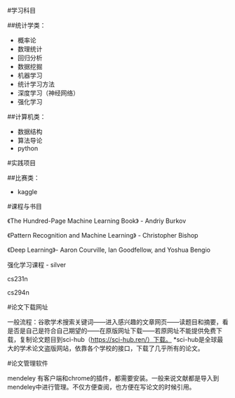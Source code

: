 
#学习科目

##统计学类：

* 概率论
* 数理统计
* 回归分析
* 数据挖掘
* 机器学习
* 统计学习方法
* 深度学习（神经网络）
* 强化学习

##计算机类：

* 数据结构
* 算法导论
* python

#实践项目

##比赛类：

* kaggle

#课程与书目
 
《The Hundred-Page Machine Learning Book》 - Andriy Burkov

《Pattern Recognition and Machine Learning》 - Christopher Bishop 

《Deep Learning》- Aaron Courville, Ian Goodfellow, and Yoshua Bengio

强化学习课程 - silver

cs231n

cs294n

#论文下载网址

一般流程：谷歌学术搜索关键词——进入感兴趣的文章网页——读题目和摘要，看是否是自己是符合自己期望的——在原版网址下载——若原网址不能提供免费下载，复制论文题目到sci-hub（https://sci-hub.ren/）下载。
*sci-hub是全球最大的学术论文盗版网站，依靠各个学校的接口，下载了几乎所有的论文。

#论文管理软件

mendeley
有客户端和chrome的插件，都需要安装。一般来说文献都是导入到mendeley中进行管理。不仅方便查阅，也方便在写论文的时候引用。

